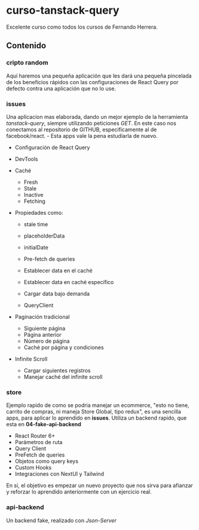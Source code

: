 # curso-tanstack-query
Excelente curso como todos los cursos de Fernando Herrera.

## Contenido

### cripto random
Aquí haremos una pequeña aplicación que les dará una pequeña pincelada de los beneficios rápidos con las configuraciones de React Query por defecto contra una aplicación que no lo use.


### issues
Una aplicacion mas elaborada, dando un mejor ejemplo de la herramienta _tanstack-query_, siempre utilizando peticiones _GET_. En este caso nos conectamos al repositorio de GITHUB, especificamente al de facebook/react. - Esta apps vale la pena estudiarla de nuevo.

- Configuración de React Query
- DevTools
- Caché
  - Fresh
  - Stale
  - Inactive
  - Fetching
- Propiedades como:
  - stale time
  - placeholderData
  - initialDate

  - Pre-fetch de queries
  - Establecer data en el caché 
  - Establecer data en caché específico
  - Cargar data bajo demanda
  - QueryClient 

- Paginación tradicional
  - Siguiente página
  - Página anterior
  - Número de página
  - Caché por página y condiciones
- Infinite Scroll
  - Cargar siguientes registros
  - Manejar caché del infinite scroll


### store
Ejemplo rapido de como se podria manejar un ecommerce, "esto no tiene, carrito de compras, ni maneja Store Global, tipo redux", es una sencilla apps, para aplicar lo aprendido en **issues**. Utiliza un backend rapido, que esta en **04-fake-api-backend**
  - React Router 6+
  - Parámetros de ruta
  - Query Client
  - PreFetch de queries
  - Objetos como query keys
  - Custom Hooks
  - Integraciones con NextUI y Tailwind

En sí, el objetivo es empezar un nuevo proyecto que nos sirva para afianzar y reforzar lo aprendido anteriormente con un ejercicio real.

### api-backend
Un backend fake, realizado con _Json-Server_

